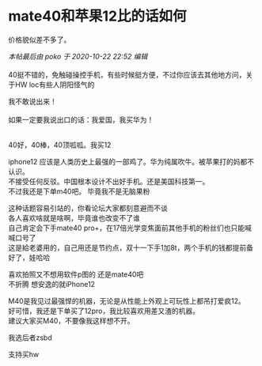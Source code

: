 # mate40和苹果12比的话如何


价格貌似差不多了。<img id="aimg_sYuUY" onclick="zoom(this, this.src, 0, 0, 0)" class="zoom" src="https://cdn.jsdelivr.net/gh/hishis/forum-master/public/images/patch.gif" onmouseover="img_onmouseoverfunc(this)" onload="thumbImg(this)" border="0" alt="" />

<i class="pstatus"> 本帖最后由 poko 于 2020-10-22 22:52 编辑 </i><br />
<br />
40挺不错的，免触碰操控手机，有些时候挺方便，不过你应该去其他地方问，关于HW loc有些人阴阳怪气的

我不敢说出来！<br />
<br />
如果一定要我说出口的话：我爱国，我买华为！<br />
<br />
<img src="static/image/smiley/default/shy.gif" smilieid="8" border="0" alt="" /><img src="static/image/smiley/default/shy.gif" smilieid="8" border="0" alt="" /><img src="static/image/smiley/default/shy.gif" smilieid="8" border="0" alt="" />

40好，40棒，40顶呱呱。我买12

iphone12 应该是人类历史上最强的一部鸡了。华为纯属吹牛。被苹果打的妈都不认识。<br />
不接受任何反驳。中国根本设计不出好手机。还是美国科技第一。<br />
不过我还是下单m40吧。 毕竟我不是无脑果粉

这种话题容易引站的，你看论坛大家都刻意避而不谈<br />
各人喜欢啥就是啥啊，毕竟谁也改变不了谁<br />
自己肯定会下手mate40 pro+，在17倍光学变焦面前其他手机的粉丝们也只能喊喊口号了<br />
这是給老婆用的，自己用还是节约点，双十一下手1加8t，两个手机的钱都提前备好了，娃哈哈

喜欢拍照又不想用软件p图的 还是mate40吧 <br />
不折腾 想安逸的就iPhone12 

M40是我见过最强悍的机器，无论是从性能上外观上可玩性上都吊打爱疯12。<br />
好可惜，我还是下单买了12pro，我比较喜欢用差又渣的机器。<br />
建议大家买M40，不要像我这样想不开。

我选后者zsbd

支持买hw
